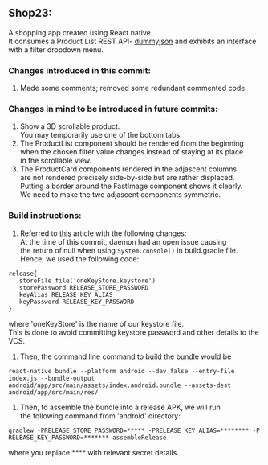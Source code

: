 ## Shop23:

A shopping app created using React native.  
It consumes a Product List REST API- [dummyjson](https://dummyjson.com/docs) and exhibits an interface  
with a filter dropdown menu.

### Changes introduced in this commit:

1. Made some comments; removed some redundant commented code.

### Changes in mind to be introduced in future commits:

1. Show a 3D scrollable product.  
   You may temporarily use one of the bottom tabs.
1. The ProductList component should be rendered from the beginning  
   when the chosen filter value changes instead of staying at its place  
    in the scrollable view.
1. The ProductCard components rendered in the adjascent columns  
   are not rendered precisely side-by-side but are rather displaced.  
   Putting a border around the FastImage component shows it clearly.  
   We need to make the two adjascent components symmetric.

### Build instructions:

1. Referred to [this](https://instamobile.io/android-development/generate-react-native-release-build-android/) article with the following changes:  
   At the time of this commit, daemon had an open issue causing  
   the return of null when using `System.console()` in build.gradle file.  
   Hence, we used the following code:

```
release{
   storeFile file('oneKeyStore.keystore')
   storePassword RELEASE_STORE_PASSWORD
   keyAlias RELEASE_KEY_ALIAS
   keyPassword RELEASE_KEY_PASSWORD
}
```

where 'oneKeyStore' is the name of our keystore file.  
 This is done to avoid committing keystore password and other details
to the VCS.

1. Then, the command line command to build the bundle would be

```
react-native bundle --platform android --dev false --entry-file index.js --bundle-output android/app/src/main/assets/index.android.bundle --assets-dest android/app/src/main/res/
```

1. Then, to assemble the bundle into a release APK, we will run  
   the following command from 'android' directory:

```
gradlew -PRELEASE_STORE_PASSWORD=***** -PRELEASE_KEY_ALIAS=******** -P RELEASE_KEY_PASSWORD=******* assembleRelease
```

where you replace \*\*\*\* with relevant secret details.
